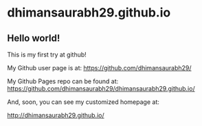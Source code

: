 dhimansaurabh29.github.io
====================

## Hello world!

This is my first try at github!

My Github user page is at: 
https://github.com/dhimansaurabh29/

My Github Pages repo can be found at:  
https://github.com/dhimansaurabh29/dhimansaurabh29.github.io/

And, soon, you can see my customized homepage at:

http://dhimansaurabh29.github.io/
